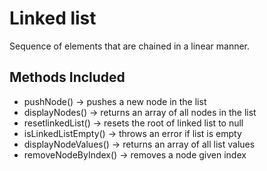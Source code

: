 # Linked list 
Sequence of elements that are chained in a linear manner.

## Methods Included
- pushNode() -> pushes a new node in the list
- displayNodes() -> returns an array of all nodes in the list
- resetlinkedList() -> resets the root of linked list to null
- isLinkedListEmpty() -> throws an error if list is empty
- displayNodeValues() -> returns an array of all list values
- removeNodeByIndex() -> removes a node given index